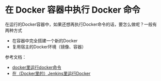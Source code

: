 # 在 Docker 容器中执行 Docker 命令

在运行的Docker容器中，如果还想再执行Docker命令的话，要怎么做呢？一般有两种方式

- 在容器中完全搭建一个新的Docker
- 复用宿主的Docker环境（镜像、容器）

参考文档：

- [docker里运行docker命令](https://www.cnblogs.com/xiao987334176/p/13470724.html)
- [在（Docker里的）Jenkins里运行Docker](http://www.dockone.io/article/431)

